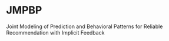 # JMPBP
Joint Modeling of Prediction and Behavioral Patterns for Reliable Recommendation with Implicit Feedback
